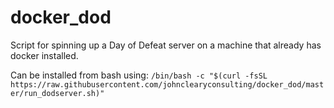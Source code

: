 # docker_dod
Script for spinning up a Day of Defeat server on a machine that already has docker installed.

Can be installed from bash using:
`/bin/bash -c "$(curl -fsSL https://raw.githubusercontent.com/johnclearyconsulting/docker_dod/master/run_dodserver.sh)"`
